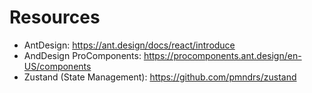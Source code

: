 # Resources 


- AntDesign: https://ant.design/docs/react/introduce
- AndDesign ProComponents: https://procomponents.ant.design/en-US/components
- Zustand (State Management): https://github.com/pmndrs/zustand
